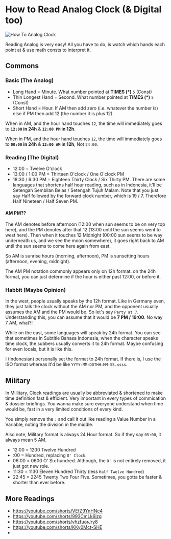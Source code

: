 # How to Read Analog Clock (& Digital too)

![How To Analog Clock](https://raw.githubusercontent.com/Perkedel/CVR_Stuffings/refs/heads/main/DiceGlow/Assets/JOELwindows7/_CORE/Sprites/Memes/HowToAnalogClock.png)

Reading Analog is very easy! All you have to do, is watch which hands each point at & use math consts to interpret it.

## Commons

### Basic (The Analog)

- Long Hand = Minute. What number pointed at **TIMES (\*)** `5` (Const)
- Thin Longest Hand = Second. What number pointed at **TIMES (\*)** `5` (Const)
- Short Hand = Hour. If AM then add zero (i.e. whatever the number is) else if PM then add 12 (the number it is plus 12).

When in AM, and the hour hand touches `12`, the time will immediately goes to **`12:00` in 24h** & **`12:00 PM` in 12h**.

When in PM, and the hour hand touches `12`, the time will immediately goes to **`00:00` in 24h** & **`12:00 AM` in 12h**, Not `24:00`.

### Reading (The Digital)

- 12:00 = Twelve O'clock
- 13:00 / 1:00 PM = Thirteen O'clock / One O'clock PM
- 18:30 / 6:30 PM = Eighteen Thirty Clock / Six Thirty PM. There are some languages that shortens half hour reading, such as in Indonesia, it'll be Setengah Sembilan Belas / Setengah Tujuh Malam. Note that you just say Half followed by the forward clock number, which is 19 / 7. Therefore Half Nineteen / Half Seven PM.

#### AM PM??

The AM denotes before afternoon (12:00 when sun seems to be on very top here), and the PM denotes after that 12 (13:00 until the sun seems went to west here). Then when it touches 12 Midnight (00:00 sun seems to be way underneath us, and we see the moon somewhere), it goes right back to AM until the sun seems to come here again from east.

So AM is sunrise hours (morning, afternoon), PM is sunsetting hours (afternoon, evening, midnight).

The AM PM notation commonly appears only on 12h format. on the 24h format, you can just determine if the hour is either past 12:00, or before it.

### Habbit (Maybe Opinion)

In the west, people usually speaks by the 12h format. Like in Germany even, they just talk the clock without the AM nor PM, and the opponent usually assumes the AM and the PM would be. So let's say `Party at 7`. Understanding this, you can assume that it would be **7 PM / 19:00**. No way 7 AM, what?!

While on the east, some languages will speak by 24h format. You can see that sometimes in Subtitle Bahasa Indonesia, when the character speaks time clock, the subbers usually converts it to 24h format. Maybe confusing for even locals, but it is like this.

I (Indonesian) personally set the format to 24h format. If there is, I use the ISO format whereas it'd be like `YYYY-MM-DDTHH:MM:SS.ssss`.

## Military

In Millitary, Clock readings are usually be abbreviated & shortened to make time definition fast & efficient. Very important in every types of commication & dossier briefings. You wanna make sure everyone understand when time would be, fast in a very limited conditions of every kind.

You simply remove the `:` and call it out like reading a Value Number in a Variable, noting the division in the middle.

Also note, Military format is always 24 Hour format. So if they say `05:00`, it always mean 5 AM.

- 12:00 = 1200 Twelve Hundred
- :00 = Hundred, replacing `O' Clock`.
- 06:00 = 0600 O' Six hundred. Although, the `O'` is not entirely removed, it just got new role.
- 11:30 = 1130 Eleven Hundred Thirty (less `Half Twelve Hundred`)
- 22:45 = 2245 Twenty Two Four Five. Sometimes, you gotta be faster & shorter than ever before.

## More Readings

- https://youtube.com/shorts/VEfZ9YnHNc4
- https://youtube.com/shorts/993CmLk6izg
- https://youtube.com/shorts/vhzfuorJry8
- https://youtube.com/shorts/KKy0Mct-SHE
- 
